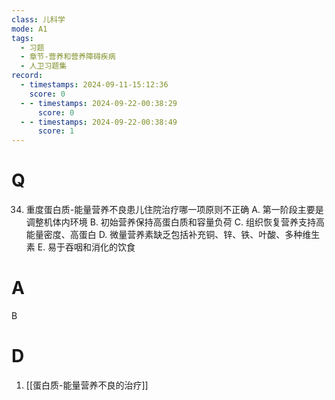 ```yaml
---
class: 儿科学
mode: A1
tags:
  - 习题
  - 章节-营养和营养障碍疾病
  - 人卫习题集
record:
  - timestamps: 2024-09-11-15:12:36
    score: 0
  - - timestamps: 2024-09-22-00:38:29
      score: 0
  - - timestamps: 2024-09-22-00:38:49
      score: 1
---
```


# Q

34. 重度蛋白质-能量营养不良患儿住院治疗哪一项原则不正确
A. 第一阶段主要是调整机体内环境
B. 初始营养保持高蛋白质和容量负荷
C. 组织恢复营养支持高能量密度、高蛋白
D. 微量营养素缺乏包括补充铜、锌、铁、叶酸、多种维生素
E. 易于吞咽和消化的饮食
# A
B
# D
1. [[蛋白质-能量营养不良的治疗]]